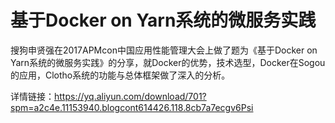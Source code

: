 # 基于Docker on Yarn系统的微服务实践
搜狗申贤强在2017APMcon中国应用性能管理大会上做了题为《基于Docker on Yarn系统的微服务实践》的分享，就Docker的优势，技术选型，Docker在Sogou的应用，Clotho系统的功能与总体框架做了深入的分析。

详情链接：https://yq.aliyun.com/download/701?spm=a2c4e.11153940.blogcont614426.118.8cb7a7ecgv6Psi
